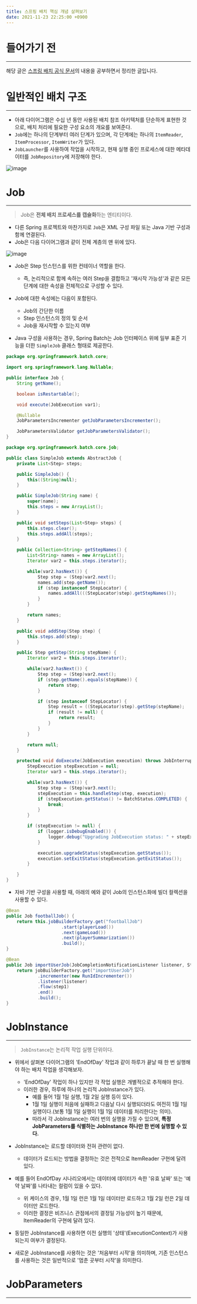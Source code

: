 ```yaml
---
title: 스프링 배치 핵심 개념 살펴보기
date: 2021-11-23 22:25:00 +0900
---
```


# 들어가기 전
---
해당 글은 [스프링 배치 공식 문서](https://docs.spring.io/spring-batch/docs/4.3.x/reference/html/domain.html#domainLanguageOfBatch)의 내용을 공부하면서 정리한 글입니다.


# 일반적인 배치 구조
---
- 아래 다이어그램은 수십 년 동안 사용된 배치 참조 아키텍처를 단순하게 표현한 것으로, 배치 처리에 필요한 구성 요소의 개요를 보여준다.
- `Job`에는 하나의 단계부터 여러 단계가 있으며, 각 단계에는 하나의 `ItemReader`, `ItemProcessor`, `ItemWriter`가 있다.
- `JobLauncher`를 사용하여 작업을 시작하고, 현재 실행 중인 프로세스에 대한 메타데이터를 `JobRepository`에 저장해야 한다.

![image](https://user-images.githubusercontent.com/64415489/143042927-c1b7e167-c17e-4dde-9778-b203434f8eec.png)

# Job
---
> Job은 **전체 배치 프로세스를 캡슐화**하는 엔티티이다.

- 다른 Spring 프로젝트와 마찬가지로 `Job`은 XML 구성 파일 또는 Java 기반 구성과 함께 연결된다.
- Job은 다음 다이어그램과 같이 전체 계층의 맨 위에 있다.

![image](https://user-images.githubusercontent.com/64415489/143045689-f991a8ae-8b89-48a8-b7d0-d6ecff747f9b.png)

- Job은 Step 인스턴스를 위한 컨테이너 역할을 한다.
  - 즉, 논리적으로 함께 속하는 여러 Step을 결합하고 '재시작 가능성'과 같은 모든 단계에 대한 속성을 전체적으로 구성할 수 있다.
- Job에 대한 속성에는 다음이 포함된다.
  - Job의 간단한 이름
  - Step 인스턴스의 정의 및 순서
  - Job을 재시작할 수 있는지 여부

- Java 구성을 사용하는 경우, Spring Batch는 Job 인터페이스 위에 일부 표준 기능을 더한 `SimpleJob` 클래스 형태로 제공한다.

```java
package org.springframework.batch.core;

import org.springframework.lang.Nullable;

public interface Job {
    String getName();

    boolean isRestartable();

    void execute(JobExecution var1);

    @Nullable
    JobParametersIncrementer getJobParametersIncrementer();

    JobParametersValidator getJobParametersValidator();
}
```

```java
package org.springframework.batch.core.job;

public class SimpleJob extends AbstractJob {
    private List<Step> steps;

    public SimpleJob() {
        this((String)null);
    }

    public SimpleJob(String name) {
        super(name);
        this.steps = new ArrayList();
    }

    public void setSteps(List<Step> steps) {
        this.steps.clear();
        this.steps.addAll(steps);
    }

    public Collection<String> getStepNames() {
        List<String> names = new ArrayList();
        Iterator var2 = this.steps.iterator();

        while(var2.hasNext()) {
            Step step = (Step)var2.next();
            names.add(step.getName());
            if (step instanceof StepLocator) {
                names.addAll(((StepLocator)step).getStepNames());
            }
        }

        return names;
    }

    public void addStep(Step step) {
        this.steps.add(step);
    }

    public Step getStep(String stepName) {
        Iterator var2 = this.steps.iterator();

        while(var2.hasNext()) {
            Step step = (Step)var2.next();
            if (step.getName().equals(stepName)) {
                return step;
            }

            if (step instanceof StepLocator) {
                Step result = ((StepLocator)step).getStep(stepName);
                if (result != null) {
                    return result;
                }
            }
        }

        return null;
    }

    protected void doExecute(JobExecution execution) throws JobInterruptedException, JobRestartException, StartLimitExceededException {
        StepExecution stepExecution = null;
        Iterator var3 = this.steps.iterator();

        while(var3.hasNext()) {
            Step step = (Step)var3.next();
            stepExecution = this.handleStep(step, execution);
            if (stepExecution.getStatus() != BatchStatus.COMPLETED) {
                break;
            }
        }

        if (stepExecution != null) {
            if (logger.isDebugEnabled()) {
                logger.debug("Upgrading JobExecution status: " + stepExecution);
            }

            execution.upgradeStatus(stepExecution.getStatus());
            execution.setExitStatus(stepExecution.getExitStatus());
        }

    }
}

```


- 자바 기반 구성을 사용할 때, 아래의 예와 같이 Job의 인스턴스화에 빌더 컬렉션을 사용할 수 있다.

```java
@Bean
public Job footballJob() {
    return this.jobBuilderFactory.get("footballJob")
                     .start(playerLoad())
                     .next(gameLoad())
                     .next(playerSummarization())
                     .build();
}
```

```java
@Bean
public Job importUserJob(JobCompletionNotificationListener listener, Step step1) {
    return jobBuilderFactory.get("importUserJob")
            .incrementer(new RunIdIncrementer())
            .listener(listener)
            .flow(step1)
            .end()
            .build();
}
```

# JobInstance
---
> `JobInstance`는 논리적 작업 실행 단위이다.

- 위에서 살펴본 다이어그램의 'EndOfDay' 작업과 같이 하루가 끝날 때 한 번 실행해야 하는 배치 작업을 생각해보자.
  - 'EndOfDay' 작업이 하나 있지만 각 작업 실행은 개별적으로 추적해야 한다.
  - 이러한 경우, 하루에 하나의 논리적 JobInstance가 있다.
    - 예를 들어 1월 1일 실행, 1월 2일 실행 등이 있다.
    - 1월 1일 실행이 처음에 실패하고 다음날 다시 실행되더라도 여전히 1월 1일 실행이다.(보통 1월 1일 실행이 1월 1일 데이터를 처리한다는 의미).
    - 따라서 각 JobInstance는 여러 번의 실행을 가질 수 있으며, **특정 JobParameters를 식별하는 JobInstance 하나만 한 번에 실행할 수 있다.**

- JobInstance는 로드할 데이터와 전혀 관련이 없다.
  - 데이터가 로드되는 방법을 결정하는 것은 전적으로 ItemReader 구현에 달려 있다.
- 예를 들어 EndOfDay 시나리오에서는 데이터에 데이터가 속한 '유효 날짜' 또는 '예약 날짜'를 나타내는 컬럼이 있을 수 있다.
  - 위 케이스의 경우, 1월 1일 런은 1월 1일 데이터만 로드하고 1월 2일 런은 2일 데이터만 로드한다.
  - 이러한 결정은 비즈니스 관점에서의 결정일 가능성이 높기 때문에, ItemReader의 구현에 달려 있다.
- 동일한 JobInstance를 사용하면 이전 실행의 '상태'(ExecutionContext)가 사용되는지 여부가 결정된다.
- 새로운 JobInstance를 사용하는 것은 '처음부터 시작'을 의미하며, 기존 인스턴스를 사용하는 것은 일반적으로 '멈춘 곳부터 시작'을 의미한다.


# JobParameters
---

